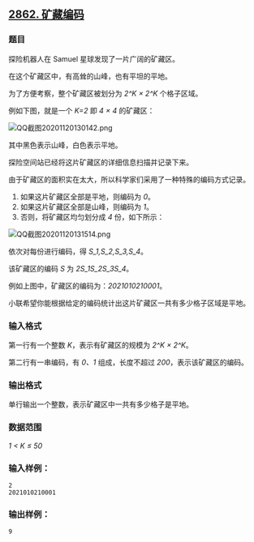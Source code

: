 ## [2862. 矿藏编码](https://www.acwing.com/problem/content/2865/)

### 题目

探险机器人在 Samuel 星球发现了一片广阔的矿藏区。

在这个矿藏区中，有高耸的山峰，也有平坦的平地。

为了方便考察，整个矿藏区被划分为 *2^K × 2^K* 个格子区域。

例如下图，就是一个 *K=2* 即 *4 × 4* 的矿藏区：

 ![QQ截图20201120130142.png](https://cdn.acwing.com/media/article/image/2020/11/20/19_53f28e8e2a-QQ截图20201120130142.png)

其中黑色表示山峰，白色表示平地。

探险空间站已经将这片矿藏区的详细信息扫描并记录下来。

由于矿藏区的面积实在太大，所以科学家们采用了一种特殊的编码方式记录。

1. 如果这片矿藏区全部是平地，则编码为 *0*。
2. 如果这片矿藏区全部是山峰，则编码为 *1*。
3. 否则，将矿藏区均匀划分成 *4* 份，如下所示：

 ![QQ截图20201120131514.png](https://cdn.acwing.com/media/article/image/2020/11/20/19_a3ee43a02a-QQ截图20201120131514.png)

依次对每份进行编码，得 *S_1,S_2,S_3,S_4*。

该矿藏区的编码 *S* 为 *2S_1S_2S_3S_4*。

例如上图中，矿藏区的编码为：*2021010210001*。

小联希望你能根据给定的编码统计出这片矿藏区一共有多少格子区域是平地。

### 输入格式

第一行有一个整数 *K*，表示有矿藏区的规模为 *2^K × 2^K*。

第二行有一串编码，有 *0、1* 组成，长度不超过 *200*，表示该矿藏区的编码。

### 输出格式

单行输出一个整数，表示矿藏区中一共有多少格子是平地。

### 数据范围

*1 < K ≤ 50*

### 输入样例：

```
2
2021010210001
```

### 输出样例：

```
9
```
